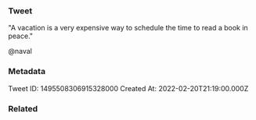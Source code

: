 ### Tweet
"A vacation is a very expensive way to schedule the time to read a book in peace."

@naval

### Metadata
Tweet ID: 1495508306915328000
Created At: 2022-02-20T21:19:00.000Z

### Related

